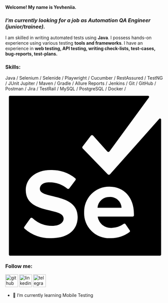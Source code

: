 #### Welcome! My name is Yevheniia.
### *I’m currently looking for a job as Automation QA Engineer (junior/trainee).*



I am skilled in writing automated tests using **Java**. I possess hands-on experience using various testing **tools and frameworks**. 
I have an experience in **web testing, API testing, writing check-lists, test-cases, bug-reports, test-plans.**

### Skills: 
Java / Selenium / Selenide / Playwright / Cucumber / RestAssured / TestNG / JUnit Jupiter / Maven / Gradle / Allure Reports / Jenkins / Git / GitHub / Postman / Jira / TestRail / MySQL / PostgreSQL / Docker / 

<svg role="img" viewBox="0 0 24 24" xmlns="http://www.w3.org/2000/svg"><title>Selenium</title><path d="M23.174 3.468l-7.416 8.322a.228.228 0 0 1-.33 0l-3.786-3.9a.228.228 0 0 1 0-.282L12.872 6a.228.228 0 0 1 .366 0l2.106 2.346a.228.228 0 0 0 .342 0l5.94-8.094A.162.162 0 0 0 21.5 0H.716a.174.174 0 0 0-.174.174v23.652A.174.174 0 0 0 .716 24h22.566a.174.174 0 0 0 .174-.174V3.6a.162.162 0 0 0-.282-.132zM6.932 21.366a5.706 5.706 0 0 1-4.05-1.44.222.222 0 0 1 0-.288l.882-1.236a.222.222 0 0 1 .33-.036 4.338 4.338 0 0 0 2.964 1.158c1.158 0 1.722-.534 1.722-1.098 0-1.752-5.7-.552-5.7-4.278 0-1.65 1.428-3 3.756-3a5.568 5.568 0 0 1 3.708 1.242.222.222 0 0 1 0 .3l-.906 1.2a.222.222 0 0 1-.318.036 4.29 4.29 0 0 0-2.706-.936c-.906 0-1.41.402-1.41.996 0 1.572 5.688.522 5.688 4.2.006 1.812-1.284 3.18-3.96 3.18zm12.438-3.432a.192.192 0 0 1-.192.192h-5.202a.06.06 0 0 0-.06.066 1.986 1.986 0 0 0 2.106 1.638 3.264 3.264 0 0 0 1.8-.6.192.192 0 0 1 .276.042l.636.93a.198.198 0 0 1-.042.264 4.71 4.71 0 0 1-2.892.9 3.726 3.726 0 0 1-3.93-3.87 3.744 3.744 0 0 1 3.81-3.852c2.196 0 3.684 1.644 3.684 4.05zm-3.684-2.748a1.758 1.758 0 0 0-1.8 1.56.06.06 0 0 0 .06.066h3.492a.06.06 0 0 0 .06-.066 1.698 1.698 0 0 0-1.812-1.56Z"/></svg>
### Follow me:

[<img src='https://cdn.jsdelivr.net/npm/simple-icons@3.0.1/icons/github.svg' alt='github' height='40'>](https://github.com/marynina-ua)
[<img src='https://cdn.jsdelivr.net/npm/simple-icons@3.0.1/icons/linkedin.svg' alt='linkedin' height='40'>](https://www.linkedin.com/in/marynina)
[<img src='https://cdn.jsdelivr.net/npm/simple-icons@3.13.0/icons/telegram.svg' alt='telegram' height='40'>](https://t.me/y_m_ukr)


- 🌱 I’m currently learning Mobile Testing
